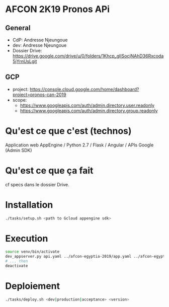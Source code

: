 # AFCON 2K19 Pronos APi

## General
- CdP: Andresse Njeungoue
- dev: Andresse Njeungoue
- Dossier Drive: https://drive.google.com/drive/u/0/folders/1Khcp_gIlSocjNAhD36Rxcoda5jYrnUsLgit 

## GCP
- project: https://console.cloud.google.com/home/dashboard?project=pronos-can-2019
- scope:
  - https://www.googleapis.com/auth/admin.directory.user.readonly
  - https://www.googleapis.com/auth/admin.directory.group.readonly

# Qu'est ce que c'est (technos)

Application web AppEngine / Python 2.7 / Flask / Angular / APIs Google (Admin SDK)

# Qu'est ce que ça fait

cf specs dans le dossier Drive.

# Installation

```bash
./tasks/setup.sh <path to Gcloud appengine sdk>
```

# Execution

```bash
source venv/bin/activate
dev_appserver.py api.yaml ../afcon-egyptia-2019/app.yaml ../afcon-egyptia-2019/dispatch.yaml --env_var AFCON_PWD_PROD="Namesgeo2k19"
# ... then
deactivate
```

# Deploiement

```bash
./tasks/deploy.sh <dev|production|acceptance> <version>
```
